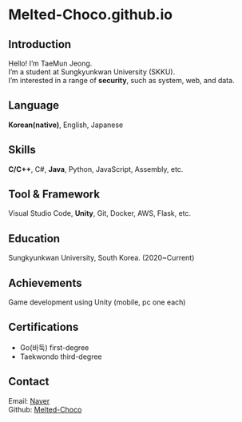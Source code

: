 # Melted-Choco.github.io

## Introduction

Hello! I’m TaeMun Jeong.\
I’m a student at Sungkyunkwan University (SKKU).\
I’m interested in a range of **security**, such as system, web, and data.

## Language
**Korean(native)**, English, Japanese

## Skills
**C/C++**, C#, **Java**, Python, JavaScript, Assembly, etc.

## Tool & Framework
Visual Studio Code, **Unity**, Git, Docker, AWS, Flask, etc.

## Education
Sungkyunkwan University, South Korea. (2020~Current)

## Achievements
Game development using Unity (mobile, pc one each)

## Certifications
* Go(바둑) first-degree
* Taekwondo third-degree

## Contact
Email: [Naver](jtm4902@naver.com)\
Github: [Melted-Choco](https://github.com/Melted-Choco)
